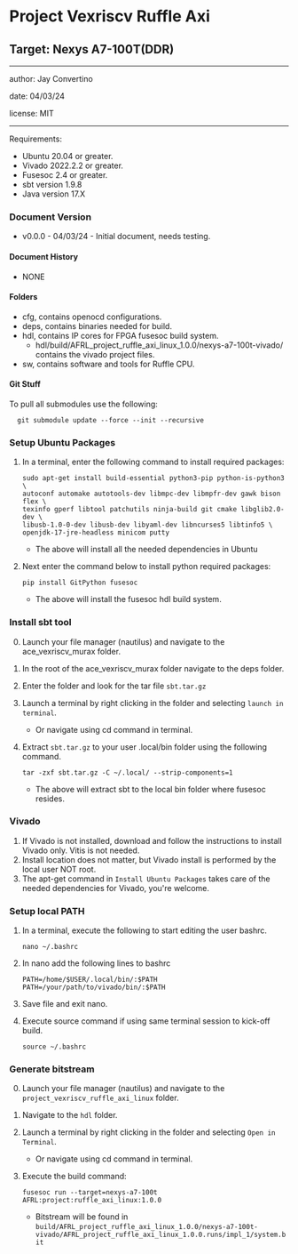 # Project Vexriscv Ruffle Axi
##  Target: Nexys A7-100T(DDR)

---

  author: Jay Convertino

  date: 04/03/24

  license: MIT

---

Requirements:

  * Ubuntu 20.04 or greater.
  * Vivado 2022.2.2 or greater.
  * Fusesoc 2.4 or greater.
  * sbt version 1.9.8
  * Java version 17.X

  <div style="page-break-after: always;"></div>

### Document Version
* v0.0.0 - 04/03/24 - Initial document, needs testing.

#### Document History
* NONE

  <div style="page-break-after: always;"></div>

#### Folders
  * cfg, contains openocd configurations.
  * deps, contains binaries needed for build.
  * hdl, contains IP cores for FPGA fusesoc build system.
    * hdl/build/AFRL_project_ruffle_axi_linux_1.0.0/nexys-a7-100t-vivado/ contains the vivado project files.
  * sw, contains software and tools for Ruffle CPU.

#### Git Stuff

To pull all submodules use the following:

      git submodule update --force --init --recursive
      

### Setup Ubuntu Packages

1. In a terminal, enter the following command to install required packages:

      ```
      sudo apt-get install build-essential python3-pip python-is-python3 \
      autoconf automake autotools-dev libmpc-dev libmpfr-dev gawk bison flex \
      texinfo gperf libtool patchutils ninja-build git cmake libglib2.0-dev \
      libusb-1.0-0-dev libusb-dev libyaml-dev libncurses5 libtinfo5 \
      openjdk-17-jre-headless minicom putty
      ```

      - The above will install all the needed dependencies in Ubuntu

2. Next enter the command below to install python required packages:

      ```
      pip install GitPython fusesoc
      ```
      - The above will install the fusesoc hdl build system.

    <div style="page-break-after: always;"></div>

### Install sbt tool

0. Launch your file manager (nautilus) and navigate to the ace_vexriscv_murax folder.
1. In the root of the ace_vexriscv_murax folder navigate to the deps folder.
2. Enter the folder and look for the tar file `sbt.tar.gz`
3. Launch a terminal by right clicking in the folder and selecting `launch in terminal`.
    - Or navigate using cd command in terminal.
4. Extract `sbt.tar.gz` to your user .local/bin folder using the following command.

      ```
      tar -zxf sbt.tar.gz -C ~/.local/ --strip-components=1
      ```
      - The above will extract sbt to the local bin folder where fusesoc resides.

  <div style="page-break-after: always;"></div>

### Vivado

1. If Vivado is not installed, download and follow the instructions to install Vivado only. Vitis is not needed.
2. Install location does not matter, but Vivado install is performed by the local user NOT root.
3. The apt-get command in `Install Ubuntu Packages` takes care of the needed dependencies for Vivado, you're welcome.

  <div style="page-break-after: always;"></div>

### Setup local PATH

1. In a terminal, execute the following to start editing the user bashrc.

    ```
    nano ~/.bashrc
    ```

2. In nano add the following lines to bashrc

    ```
    PATH=/home/$USER/.local/bin/:$PATH
    PATH=/your/path/to/vivado/bin/:$PATH
    ```

3. Save file and exit nano.
4. Execute source command if using same terminal session to kick-off build.

    ```
    source ~/.bashrc
    ```

  <div style="page-break-after: always;"></div>

  ### Generate bitstream

0. Launch your file manager (nautilus) and navigate to the `project_vexriscv_ruffle_axi_linux` folder.
1. Navigate to the `hdl` folder.
2. Launch a terminal by right clicking in the folder and selecting `Open in Terminal`.
    - Or navigate using cd command in terminal.
3. Execute the build command:

    ```
    fusesoc run --target=nexys-a7-100t AFRL:project:ruffle_axi_linux:1.0.0
    ```
    - Bitstream will be found in `build/AFRL_project_ruffle_axi_linux_1.0.0/nexys-a7-100t-vivado/AFRL_project_ruffle_axi_linux_1.0.0.runs/impl_1/system.bit`
  
   <div style="page-break-after: always;"></div>
